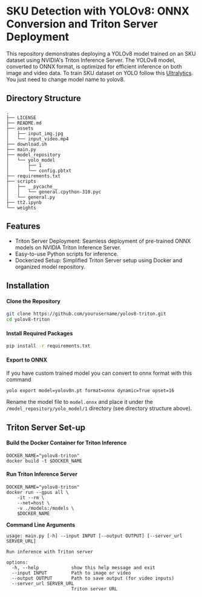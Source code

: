 # SKU Detection with YOLOv8: ONNX Conversion and Triton Server Deployment

This repository demonstrates deploying a YOLOv8 model trained on an SKU dataset using NVIDIA's Triton Inference Server. The YOLOv8 model, converted to ONNX format, is optimized for efficient inference on both image and video data. To train SKU dataset on YOLO follow this [Ultralytics](https://docs.ultralytics.com/datasets/detect/sku-110k/#usage). You just need to change model name to yolov8.

## Directory Structure
```
.
├── LICENSE
├── README.md
├── assets
│   ├── input_img.jpg
│   └── input_video.mp4
├── download.sh
├── main.py
├── model_repository
│   └── yolo_model
│       ├── 1
│       └── config.pbtxt
├── requirements.txt
├── scripts
│   ├── __pycache__
│   │   └── general.cpython-310.pyc
│   └── general.py
├── tt2.ipynb
└── weights
```
## Features

- Triton Server Deployment: Seamless deployment of pre-trained ONNX models on NVIDIA Triton Inference Server.
- Easy-to-use Python scripts for inference.
- Dockerized Setup: Simplified Triton Server setup using Docker and organized model repository.

## Installation

#### Clone the Repository

```bash
git clone https://github.com/yourusername/yolov8-triton.git
cd yolov8-triton
```

#### Install Required Packages

```bash
pip install -r requirements.txt
```
#### Export to ONNX

If you have custom trained model you can convert to onnx format with this command
```
yolo export model=yolov8n.pt format=onnx dynamic=True opset=16
```
Rename the model file to `model.onnx` and place it under the `/model_repository/yolo_model/1` directory (see directory structure above).

## Triton Server Set-up

#### Build the Docker Container for Triton Inference

```
DOCKER_NAME="yolov8-triton"
docker build -t $DOCKER_NAME 
```

#### Run Triton Inference Server

```
DOCKER_NAME="yolov8-triton"
docker run --gpus all \
    -it --rm \
    --net=host \
    -v ./models:/models \
    $DOCKER_NAME
```

**Command Line Arguments**
```
usage: main.py [-h] --input INPUT [--output OUTPUT] [--server_url SERVER_URL]

Run inference with Triton server

options:
  -h, --help            show this help message and exit
  --input INPUT         Path to image or video
  --output OUTPUT       Path to save output (for video inputs)
  --server_url SERVER_URL
                        Triton server URL
```

